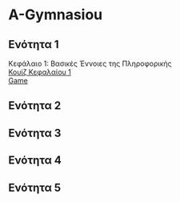 # A-Gymnasiou

## Ενότητα 1
Κεφάλαιο 1: Βασικές Έννοιες της Πληροφορικής
<br>[Κουίζ Κεφαλαίου 1](/Lesson%201/%CE%95%CE%BD%CF%8C%CF%84%CE%B7%CF%84%CE%B1%201%20-%20%CE%9A%CE%B5%CF%86%CE%AC%CE%BB%CE%B1%CE%B9%CE%BF%201%20(Published)/index.html)<br>
[Game](Lesson%201/Help%20The%20Man.exe)
## Ενότητα 2
## Ενότητα 3
## Ενότητα 4
## Ενότητα 5
